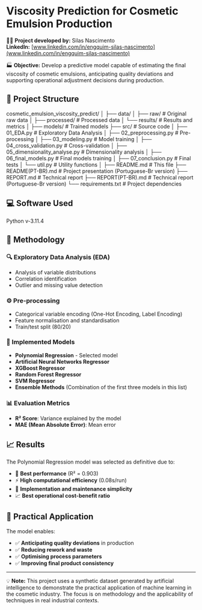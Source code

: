# Viscosity Prediction for Cosmetic Emulsion Production

🧑‍🔬 **Project developed by:** Silas Nascimento  
**LinkedIn:** [www.linkedin.com/in/engquim-silas-nascimento](www.linkedin.com/in/engquim-silas-nascimento)

🏭 **Objective:** Develop a predictive model capable of estimating the final viscosity of cosmetic emulsions, anticipating quality deviations and supporting operational adjustment decisions during production.

## 📁 Project Structure
cosmetic_emulsion_viscosity_predict/
│
├── data/
│ ├── raw/ # Original raw data
│ ├── processed/ # Processed data
│ └── results/ # Results and metrics
│
├── models/ # Trained models
├── src/ # Source code
│ ├── 01_EDA.py # Exploratory Data Analysis
│ ├── 02_preprocessing.py # Pre-processing
│ ├── 03_modeling.py # Model training
│ ├── 04_cross_validation.py # Cross-validation
│ ├── 05_dimensionality_analyse.py # Dimensionality analysis
│ ├── 06_final_models.py # Final models training
│ ├── 07_conclusion.py # Final tests
│ └── util.py # Utility functions
│
├── README.md # This file 
├── README(PT-BR).md # Project presentation (Portuguese-Br version)
├── REPORT.md # Technical report 
├── REPORT(PT-BR).md # Technical report (Portuguese-Br version)
└── requirements.txt # Project dependencies


## 💻 Software Used
Python v-3.11.4

## 🔬 Methodology

### 🔍 Exploratory Data Analysis (EDA)
- Analysis of variable distributions
- Correlation identification
- Outlier and missing value detection

### ⚙️ Pre-processing
- Categorical variable encoding (One-Hot Encoding, Label Encoding)
- Feature normalisation and standardisation
- Train/test split (80/20)

### 🤖 Implemented Models
- **Polynomial Regression** - Selected model
- **Artificial Neural Networks Regressor**
- **XGBoost Regressor**
- **Random Forest Regressor**
- **SVM Regressor**
- **Ensemble Methods** (Combination of the first three models in this list)

### 📊 Evaluation Metrics
- **R² Score**: Variance explained by the model
- **MAE (Mean Absolute Error)**: Mean error

## 📈 Results

The Polynomial Regression model was selected as definitive due to:
- 🎯 **Best performance** (R² = 0.903)
- ⚡ **High computational efficiency** (0.08s/run)
- 🔧 **Implementation and maintenance simplicity**
- 📈 **Best operational cost-benefit ratio**

## 💼 Practical Application

The model enables:
- ✅ **Anticipating quality deviations** in production
- ✅ **Reducing rework and waste**
- ✅ **Optimising process parameters**
- ✅ **Improving final product consistency**

---

💡 **Note:** This project uses a synthetic dataset generated by artificial intelligence to demonstrate the practical application of machine learning in the cosmetic industry. The focus is on methodology and the applicability of techniques in real industrial contexts.